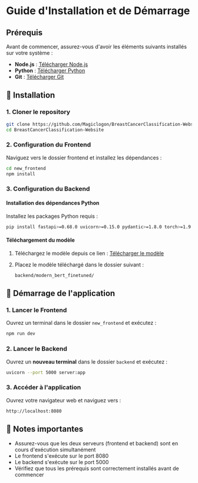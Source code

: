 # Guide d'Installation et de Démarrage

## Prérequis

Avant de commencer, assurez-vous d'avoir les éléments suivants installés sur votre système :

- **Node.js** : [Télécharger Node.js](https://nodejs.org/en/download/)
- **Python** : [Télécharger Python](https://www.python.org/downloads/)
- **Git** : [Télécharger Git](https://git-scm.com/downloads)

## 🚀 Installation

### 1. Cloner le repository

```bash
git clone https://github.com/Magiclogon/BreastCancerClassification-Website
cd BreastCancerClassification-Website
```

### 2. Configuration du Frontend

Naviguez vers le dossier frontend et installez les dépendances :

```bash
cd new_frontend
npm install
```

### 3. Configuration du Backend

#### Installation des dépendances Python

Installez les packages Python requis :

```bash
pip install fastapi>=0.68.0 uvicorn>=0.15.0 pydantic>=1.8.0 torch>=1.9.0 transformers>=4.11.0 googletrans==4.0.0-rc1
```

#### Téléchargement du modèle

1. Téléchargez le modèle depuis ce lien : [Télécharger le modèle](https://emiuniversity-my.sharepoint.com/:u:/g/personal/walid_housni_student_emi_ac_ma/EXIjLwvIs4ZBivx6KThjnF4Bq0i2CO0Pyi1TOkyHslFvMA?e=6opyS5)

2. Placez le modèle téléchargé dans le dossier suivant :
   ```
   backend/modern_bert_finetuned/
   ```

## 🏃 Démarrage de l'application

### 1. Lancer le Frontend

Ouvrez un terminal dans le dossier `new_frontend` et exécutez :

```bash
npm run dev
```

### 2. Lancer le Backend

Ouvrez un **nouveau terminal** dans le dossier `backend` et exécutez :

```bash
uvicorn --port 5000 server:app
```

### 3. Accéder à l'application

Ouvrez votre navigateur web et naviguez vers :

```
http://localhost:8080
```

## 📝 Notes importantes

- Assurez-vous que les deux serveurs (frontend et backend) sont en cours d'exécution simultanément
- Le frontend s'exécute sur le port 8080
- Le backend s'exécute sur le port 5000
- Vérifiez que tous les prérequis sont correctement installés avant de commencer